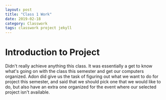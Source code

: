 ```yaml
---
layout: post
title: "Class 1 Work"
date: 2019-02-18
category: Classwork
tags: classwork project jekyll
---
```

# Introduction to Project

Didn't really achieve anything this class. It was essentially a get to know what's going on with the class this semester and get our computers organized.
Adon did give us the task of figuring out what we want to do for project this semester, and said that we should pick one that we would like to do, but also
have an extra one organized for the event where our selected project isn't available.
